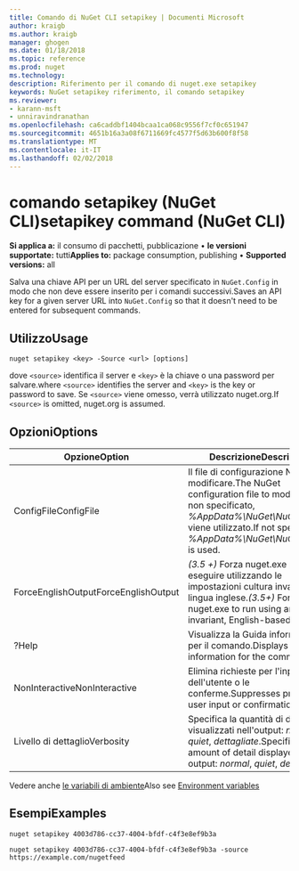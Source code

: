 ```yaml
---
title: Comando di NuGet CLI setapikey | Documenti Microsoft
author: kraigb
ms.author: kraigb
manager: ghogen
ms.date: 01/18/2018
ms.topic: reference
ms.prod: nuget
ms.technology: 
description: Riferimento per il comando di nuget.exe setapikey
keywords: NuGet setapikey riferimento, il comando setapikey
ms.reviewer:
- karann-msft
- unniravindranathan
ms.openlocfilehash: ca6caddbf1404bcaa1ca068c9556f7cf0c651947
ms.sourcegitcommit: 4651b16a3a08f6711669fc4577f5d63b600f8f58
ms.translationtype: MT
ms.contentlocale: it-IT
ms.lasthandoff: 02/02/2018
---
```

# <a name="setapikey-command-nuget-cli"></a><span data-ttu-id="f0160-104">comando setapikey (NuGet CLI)</span><span class="sxs-lookup"><span data-stu-id="f0160-104">setapikey command (NuGet CLI)</span></span>

<span data-ttu-id="f0160-105">**Si applica a:** il consumo di pacchetti, pubblicazione &bullet; **le versioni supportate:** tutti</span><span class="sxs-lookup"><span data-stu-id="f0160-105">**Applies to:** package consumption, publishing &bullet; **Supported versions:** all</span></span>

<span data-ttu-id="f0160-106">Salva una chiave API per un URL del server specificato in `NuGet.Config` in modo che non deve essere inserito per i comandi successivi.</span><span class="sxs-lookup"><span data-stu-id="f0160-106">Saves an API key for a given server URL into `NuGet.Config` so that it doesn't need to be entered for subsequent commands.</span></span>

## <a name="usage"></a><span data-ttu-id="f0160-107">Utilizzo</span><span class="sxs-lookup"><span data-stu-id="f0160-107">Usage</span></span>

```cli
nuget setapikey <key> -Source <url> [options]
```

<span data-ttu-id="f0160-108">dove `<source>` identifica il server e `<key>` è la chiave o una password per salvare.</span><span class="sxs-lookup"><span data-stu-id="f0160-108">where `<source>` identifies the server and `<key>` is the key or password to save.</span></span> <span data-ttu-id="f0160-109">Se `<source>` viene omesso, verrà utilizzato nuget.org.</span><span class="sxs-lookup"><span data-stu-id="f0160-109">If `<source>` is omitted, nuget.org is assumed.</span></span>

## <a name="options"></a><span data-ttu-id="f0160-110">Opzioni</span><span class="sxs-lookup"><span data-stu-id="f0160-110">Options</span></span>

| <span data-ttu-id="f0160-111">Opzione</span><span class="sxs-lookup"><span data-stu-id="f0160-111">Option</span></span> | <span data-ttu-id="f0160-112">Descrizione</span><span class="sxs-lookup"><span data-stu-id="f0160-112">Description</span></span> |
| --- | --- |
| <span data-ttu-id="f0160-113">ConfigFile</span><span class="sxs-lookup"><span data-stu-id="f0160-113">ConfigFile</span></span> | <span data-ttu-id="f0160-114">Il file di configurazione NuGet da modificare.</span><span class="sxs-lookup"><span data-stu-id="f0160-114">The NuGet configuration file to modify.</span></span> <span data-ttu-id="f0160-115">Se non specificato, *%AppData%\NuGet\NuGet.Config* viene utilizzato.</span><span class="sxs-lookup"><span data-stu-id="f0160-115">If not specified, *%AppData%\NuGet\NuGet.Config* is used.</span></span> |
| <span data-ttu-id="f0160-116">ForceEnglishOutput</span><span class="sxs-lookup"><span data-stu-id="f0160-116">ForceEnglishOutput</span></span> | <span data-ttu-id="f0160-117">*(3.5 +)*  Forza nuget.exe per eseguire utilizzando le impostazioni cultura invariante, in lingua inglese.</span><span class="sxs-lookup"><span data-stu-id="f0160-117">*(3.5+)* Forces nuget.exe to run using an invariant, English-based culture.</span></span> |
| <span data-ttu-id="f0160-118">?</span><span class="sxs-lookup"><span data-stu-id="f0160-118">Help</span></span> | <span data-ttu-id="f0160-119">Visualizza la Guida informazioni per il comando.</span><span class="sxs-lookup"><span data-stu-id="f0160-119">Displays help information for the command.</span></span> |
| <span data-ttu-id="f0160-120">NonInteractive</span><span class="sxs-lookup"><span data-stu-id="f0160-120">NonInteractive</span></span> | <span data-ttu-id="f0160-121">Elimina richieste per l'input dell'utente o le conferme.</span><span class="sxs-lookup"><span data-stu-id="f0160-121">Suppresses prompts for user input or confirmations.</span></span> |
| <span data-ttu-id="f0160-122">Livello di dettaglio</span><span class="sxs-lookup"><span data-stu-id="f0160-122">Verbosity</span></span> | <span data-ttu-id="f0160-123">Specifica la quantità di dettagli visualizzati nell'output: *normale*, *quiet*, *dettagliate*.</span><span class="sxs-lookup"><span data-stu-id="f0160-123">Specifies the amount of detail displayed in the output: *normal*, *quiet*, *detailed*.</span></span> |

<span data-ttu-id="f0160-124">Vedere anche [le variabili di ambiente](cli-ref-environment-variables.md)</span><span class="sxs-lookup"><span data-stu-id="f0160-124">Also see [Environment variables](cli-ref-environment-variables.md)</span></span>

## <a name="examples"></a><span data-ttu-id="f0160-125">Esempi</span><span class="sxs-lookup"><span data-stu-id="f0160-125">Examples</span></span>

```cli
nuget setapikey 4003d786-cc37-4004-bfdf-c4f3e8ef9b3a

nuget setapikey 4003d786-cc37-4004-bfdf-c4f3e8ef9b3a -source https://example.com/nugetfeed
```
